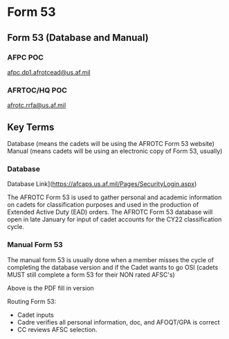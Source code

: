 # Form 53

## Form 53 (Database and Manual)

### AFPC POC
afpc.dp1.afrotcead@us.af.mil

### AFRTOC/HQ POC
afrotc.rrfa@us.af.mil

## Key Terms
Database (means the cadets will be using the AFROTC Form 53 website) 
Manual (means cadets will be using an electronic copy of Form 53, usually)

### Database
Database Link](https://afcaps.us.af.mil/Pages/SecurityLogin.aspx)

The AFROTC Form 53 is used to gather personal and academic information on cadets for classification purposes and used in the production of Extended Active Duty (EAD) orders. The AFROTC Form 53 database will open in late January for input of cadet accounts for the CY22 classification cycle.

### Manual Form 53
The manual form 53 is usually done when a member misses the cycle of completing the database version and if the Cadet wants to go OSI (cadets MUST still complete a form 53 for their NON rated AFSC's)

Above is the PDF fill in version

Routing Form 53:
- Cadet inputs
- Cadre verifies all personal information, doc, and AFOQT/GPA is correct
- CC reviews AFSC selection.